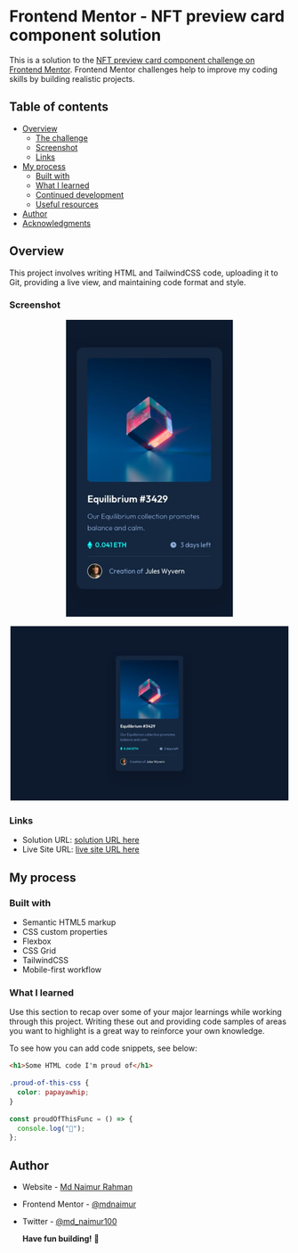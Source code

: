 # Frontend Mentor - NFT preview card component solution

This is a solution to the [NFT preview card component challenge on Frontend Mentor](https://www.frontendmentor.io/challenges/nft-preview-card-component-SbdUL_w0U). Frontend Mentor challenges help to improve my coding skills by building realistic projects.

## Table of contents

- [Overview](#overview)
  - [The challenge](#the-challenge)
  - [Screenshot](#screenshot)
  - [Links](#links)
- [My process](#my-process)
  - [Built with](#built-with)
  - [What I learned](#what-i-learned)
  - [Continued development](#continued-development)
  - [Useful resources](#useful-resources)
- [Author](#author)
- [Acknowledgments](#acknowledgments)

## Overview

This project involves writing HTML and TailwindCSS code, uploading it to Git, providing a live view, and maintaining code format and style.

### Screenshot

<p align="center">
  <img src="./design/mobile-design.jpg" alt="Mobile view" width="300"/>
</p>

<p align="center">
  <img src="./design/desktop-design.jpg" alt="Desktop view" width="500"/>
</p>

### Links

- Solution URL: [solution URL here](https://github.com/mdnaimur/nft-preview-card-component-main)
- Live Site URL: [ live site URL here](https://mdnaimur.github.io/nft-preview-card-component-main/)

## My process

### Built with

- Semantic HTML5 markup
- CSS custom properties
- Flexbox
- CSS Grid
- TailwindCSS
- Mobile-first workflow

### What I learned

Use this section to recap over some of your major learnings while working through this project. Writing these out and providing code samples of areas you want to highlight is a great way to reinforce your own knowledge.

To see how you can add code snippets, see below:

```html
<h1>Some HTML code I'm proud of</h1>
```

```css
.proud-of-this-css {
  color: papayawhip;
}
```

```js
const proudOfThisFunc = () => {
  console.log("🎉");
};
```

## Author

- Website - [Md Naimur Rahman](https://www.linkedin.com/in/md-naimur-rahman/)
- Frontend Mentor - [@mdnaimur](https://frontendmentor.io/profile/mdnaimur)
- Twitter - [@md_naimur100](https://twitter.com/md_naimur100)

  **Have fun building!** 🚀
